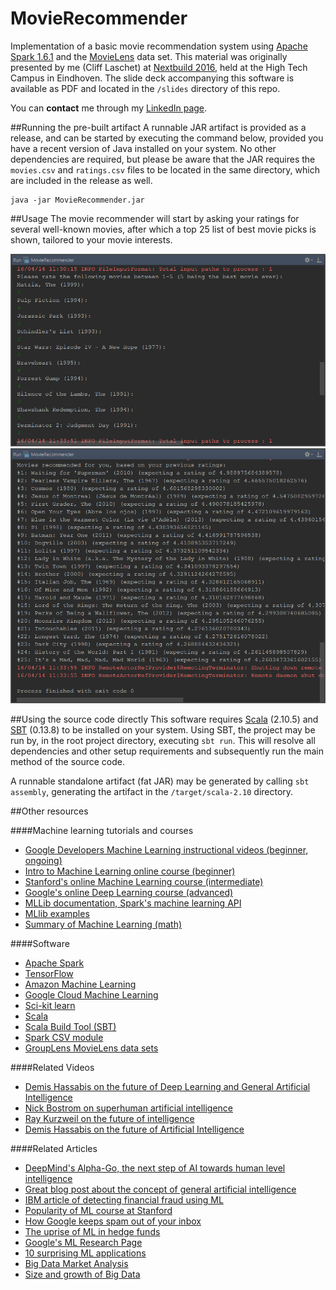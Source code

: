 # MovieRecommender
Implementation of a basic movie recommendation system using [Apache Spark 1.6.1](http://spark.apache.org/) and the [MovieLens](http://grouplens.org/datasets/movielens/latest/) data set. This material was originally presented by me (Cliff Laschet) at [Nextbuild 2016](http://nextbuild.nl/), held at the High Tech Campus in Eindhoven. The slide deck accompanying this software is available as PDF and located in the `/slides` directory of this repo.

You can **contact** me through my [LinkedIn page](https://nl.linkedin.com/in/cliff-laschet-91164195).

##Running the pre-built artifact
A runnable JAR artifact is provided as a release, and can be started by executing the command below, provided you have a recent version of Java installed on your system. No other dependencies are required, but please be aware that the JAR requires the `movies.csv` and `ratings.csv` files to be located in the same directory, which are included in the release as well.

```
java -jar MovieRecommender.jar
```

##Usage
The movie recommender will start by asking your ratings for several well-known movies, after which a top 25 list of best movie picks is shown, tailored to your movie interests. 

![Image of personal movie rating input.](/docs/img/demo1.png?raw=true) ![Image of personalized movie recommendations.](/docs/img/demo2.png?raw=true)

##Using the source code directly
This software requires [Scala](http://www.scala-lang.org/) (2.10.5) and [SBT](http://www.scala-sbt.org/) (0.13.8) to be installed on your system. Using SBT, the project may be run by, in the root project directory, executing `sbt run`. This will resolve all dependencies and other setup requirements and subsequently run the main method of the source code.

A runnable standalone artifact (fat JAR) may be generated by calling `sbt assembly`, generating the artifact in the `/target/scala-2.10` directory.

##Other resources

####Machine learning tutorials and courses
+ [Google Developers Machine Learning instructional videos (beginner, ongoing)](https://www.youtube.com/playlist?list=PLOU2XLYxmsIIuiBfYad6rFYQU_jL2ryal)
+ [Intro to Machine Learning online course (beginner)](https://www.udacity.com/course/intro-to-machine-learning--ud120)
+ [Stanford's online Machine Learning course (intermediate)](https://www.coursera.org/learn/machine-learning)
+ [Google's online Deep Learning course (advanced)](https://www.udacity.com/course/deep-learning--ud730)
+ [MLLib documentation, Spark's machine learning API](http://spark.apache.org/docs/latest/mllib-guide.html)
+ [MLlib examples](https://github.com/apache/spark/tree/master/examples/src/main/scala/org/apache/spark/examples/mllib)
+ [Summary of Machine Learning (math)](https://www.toptal.com/machine-learning/machine-learning-theory-an-introductory-primer)

####Software
+ [Apache Spark](http://spark.apache.org/)
+ [TensorFlow](https://www.tensorflow.org/)
+ [Amazon Machine Learning](https://aws.amazon.com/machine-learning/)
+ [Google Cloud Machine Learning](https://cloud.google.com/products/machine-learning/)
+ [Sci-kit learn](http://scikit-learn.org/stable/#)
+ [Scala](http://www.scala-lang.org/)
+ [Scala Build Tool (SBT)](http://www.scala-sbt.org/)
+ [Spark CSV module](https://github.com/databricks/spark-csv)
+ [GroupLens MovieLens data sets](http://grouplens.org/datasets/movielens/)

####Related Videos
+ [Demis Hassabis on the future of Deep Learning and General Artificial Intelligence](https://www.youtube.com/watch?v=8DRlNkhXsIk)
+ [Nick Bostrom on superhuman artificial intelligence](https://www.youtube.com/watch?v=MnT1xgZgkpk)
+ [Ray Kurzweil on the future of intelligence](https://www.youtube.com/watch?v=dfq96KjA80I)
+ [Demis Hassabis on the future of Artificial Intelligence](https://www.youtube.com/watch?v=4fjmnOQuqao)

####Related Articles
+ [DeepMind's Alpha-Go, the next step of AI towards human level intelligence](https://deepmind.com/alpha-go)
+ [Great blog post about the concept of general artificial intelligence](http://waitbutwhy.com/2015/01/artificial-intelligence-revolution-1.html)
+ [IBM article of detecting financial fraud using ML](https://www.research.ibm.com/foiling-financial-fraud.shtml)
+ [Popularity of ML course at Stanford](http://www.forbes.com/sites/anthonykosner/2013/12/29/why-is-machine-learning-cs-229-the-most-popular-course-at-stanford/#defea8461ba4)
+ [How Google keeps spam out of your inbox](http://www.smithsonianmag.com/smart-news/how-google-keeps-your-spam-out-of-your-inbox-58828900/?no-ist=)
+ [The uprise of ML in hedge funds](http://www.ibtimes.co.uk/next-generation-machine-learning-rock-stars-will-trade-google-facebook-top-secret-hedge-funds-1542209)
+ [Google's ML Research Page](http://research.google.com/pubs/MachineIntelligence.html)
+ [10 surprising ML applications](http://www.lauradhamilton.com/10-surprising-machine-learning-applications)
+ [Big Data Market Analysis](http://www.forbes.com/sites/louiscolumbus/2015/05/25/roundup-of-analytics-big-data-business-intelligence-forecasts-and-market-estimates-2015/#73d491a14869)
+ [Size and growth of Big Data](https://www.marketingtechblog.com/ibm-big-data-marketing/)
